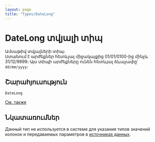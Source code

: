 ```yaml
---
layout: page
title: "Types/DateLong"
---
```


# DateLong տվյալի տիպ

Ամսաթիվ տվյալների տիպ։  
Ստանում է արժեքներ հետևյալ միջակայքից 01/01/0100-ից մինչև 31/12/9999։ Այս տիպի արժեքները ունեն հետևյալ ձևաչափը՝ `dd/mm/yyyy`։


## Շարահյուսություն

```
DateLong
```


[См. также](../types.html)




## Նկատառումներ

Данный тип не используется в системе для указания типов значений колонок и передаваемых параметров в [источниках данных](../Defs/Data.html).